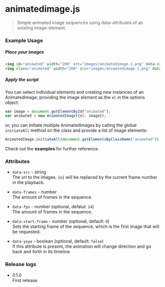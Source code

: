 # animatedimage.js
> Simple animated image sequences using data-attributes of an existing image-element.

### Example Usage
##### Place your images
```HTML
<img id="animated" width="200" src="images/animatedimage-1.png" data-src="images/animatedimage-{n}.png" data-start-frame="1" data-frames="6">
<img class="animated" width="200" src="images/animatedimage-1.png" data-src="images/animatedimage-{n}.png" data-start-frame="1" data-frames="6" data-fps="12" data-yoyo>
```

##### Apply the script
You can select individual elements and creating new instances of an AnimatedImage, providing the image element as the `el` in the options object:
```Javascript
var image = document.getElementById("animated");
var animated = new AnimatedImage({el: image});
```
or, you can initiate multiple AnimatedImages by calling the global `initiateAll` method on the class and provide a list of image elements:
```Javascript
AnimatedImage.initiateAll(document.getElementsByClassName("animated"));
```

Check out the __examples__ for further reference.


### Attributes
* `data-src` - string  
The url to the images. `{n}` will be replaced by the current frame number in the playback.

* `data-frames` - number  
The amount of frames in the sequence.

* `data-fps` - number (optional, defalut: `24`)  
The amount of frames in the sequence.

* `data-start-frame` - number (optional, default: `0`)  
Sets the starting frame of the sequence, which is the first image that will be requested.

* `data-yoyo` - boolean (optional, default: `false`)  
If this attribute is present, the animation will change direction and go back and forth in its timeline.


### Release logs
* 0.1.0  
  First release